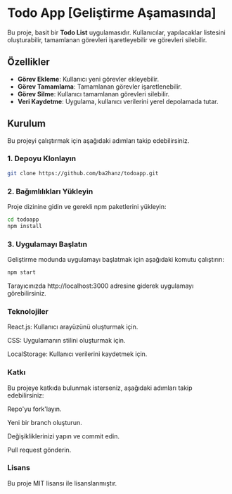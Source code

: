 # Todo App [Geliştirme Aşamasında]

Bu proje, basit bir **Todo List** uygulamasıdır. Kullanıcılar, yapılacaklar listesini oluşturabilir, tamamlanan görevleri işaretleyebilir ve görevleri silebilir.

## Özellikler

- **Görev Ekleme**: Kullanıcı yeni görevler ekleyebilir.
- **Görev Tamamlama**: Tamamlanan görevler işaretlenebilir.
- **Görev Silme**: Kullanıcı tamamlanan görevleri silebilir.
- **Veri Kaydetme**: Uygulama, kullanıcı verilerini yerel depolamada tutar.
  
## Kurulum

Bu projeyi çalıştırmak için aşağıdaki adımları takip edebilirsiniz.

### 1. Depoyu Klonlayın

```bash
git clone https://github.com/ba2hanz/todoapp.git
```

### 2. Bağımlılıkları Yükleyin
Proje dizinine gidin ve gerekli npm paketlerini yükleyin:

```bash
cd todoapp
npm install
```
### 3. Uygulamayı Başlatın
Geliştirme modunda uygulamayı başlatmak için aşağıdaki komutu çalıştırın:
```bash
npm start
```
Tarayıcınızda http://localhost:3000 adresine giderek uygulamayı görebilirsiniz.

### Teknolojiler
React.js: Kullanıcı arayüzünü oluşturmak için.

CSS: Uygulamanın stilini oluşturmak için.

LocalStorage: Kullanıcı verilerini kaydetmek için.

### Katkı
Bu projeye katkıda bulunmak isterseniz, aşağıdaki adımları takip edebilirsiniz:

Repo'yu fork'layın.

Yeni bir branch oluşturun.

Değişikliklerinizi yapın ve commit edin.

Pull request gönderin.

### Lisans

Bu proje MIT lisansı ile lisanslanmıştır.
